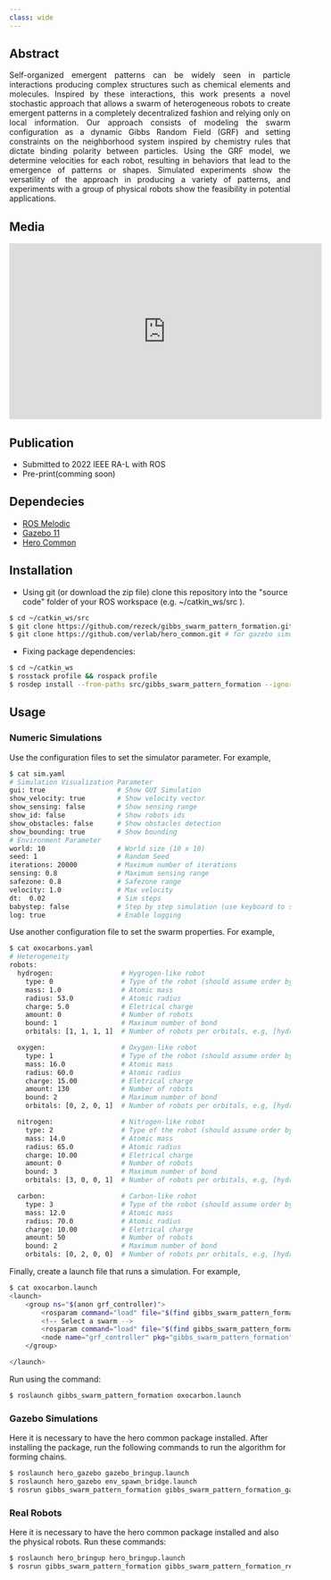 ```yaml
---
class: wide
---
```


<!-- # Chemistry-Inspired Pattern Formation with Robotic Swarms -->
<!-- Dynamic Gibbs random field applied to swarm morphogenesis abstracting chemical binding mechanism. -->

## Abstract
<p align="justify">Self-organized emergent patterns can be widely seen in particle interactions producing complex structures such as chemical elements and molecules. Inspired by these interactions, this work presents a novel stochastic approach that allows a swarm of heterogeneous robots to create emergent patterns in a completely decentralized fashion and relying only on local information. Our approach consists of modeling the swarm configuration as a dynamic Gibbs Random Field (GRF) and setting constraints on the neighborhood system inspired by chemistry rules that dictate binding polarity between particles. Using the GRF model, we determine velocities for each robot, resulting in behaviors that lead to the emergence of patterns or shapes. Simulated experiments show the versatility of the approach in producing a variety of patterns, and experiments with a group of physical robots show the feasibility in potential applications.</p>

## Media

<div class="video-container">
<iframe width="560" height="315" src="https://www.youtube.com/embed/y7ls4djT3W4" title="YouTube video player" frameborder="0" allow="accelerometer; autoplay; clipboard-write; encrypted-media; gyroscope; picture-in-picture" allowfullscreen></iframe>
  </div>

## Publication
- Submitted to 2022 IEEE RA-L with ROS
- Pre-print(comming soon)

## Dependecies

- [ROS Melodic](http://wiki.ros.org/melodic/Installation)
- [Gazebo 11](http://gazebosim.org/download)
- [Hero Common](https://github.com/verlab/hero_common)

## Installation

-   Using git (or download the zip file) clone this repository into the "source code" folder of your ROS workspace (e.g. ~/catkin_ws/src ).

```sh
$ cd ~/catkin_ws/src
$ git clone https://github.com/rezeck/gibbs_swarm_pattern_formation.git
$ git clone https://github.com/verlab/hero_common.git # for gazebo simulations and real robots
```

-   Fixing package dependencies:

```sh
$ cd ~/catkin_ws
$ rosstack profile && rospack profile
$ rosdep install --from-paths src/gibbs_swarm_pattern_formation --ignore-src -r -y
```

## Usage
### Numeric Simulations
Use the configuration files to set the simulator parameter. For example,
```sh
$ cat sim.yaml
# Simulation Visualization Parameter
gui: true                  # Show GUI Simulation
show_velocity: true        # Show velocity vector
show_sensing: false        # Show sensing range
show_id: false             # Show robots ids
show_obstacles: false      # Show obstacles detection
show_bounding: true        # Show bounding
# Environment Parameter
world: 10                  # World size (10 x 10)
seed: 1                    # Random Seed
iterations: 20000          # Maximum number of iterations
sensing: 0.8               # Maximum sensing range
safezone: 0.8              # Safezone range
velocity: 1.0              # Max velocity
dt:  0.02                  # Sim steps
babystep: false            # Step by step simulation (use keyboard to step the simulation)
log: true                  # Enable logging
```

Use another configuration file to set the swarm properties. For example,
```sh
$ cat oxocarbons.yaml
# Heterogeneity
robots:
  hydrogen:                 # Hygrogen-like robot
    type: 0                 # Type of the robot (should assume order by charge)
    mass: 1.0               # Atomic mass
    radius: 53.0            # Atomic radius
    charge: 5.0             # Eletrical charge
    amount: 0               # Number of robots
    bound: 1                # Maximum number of bond
    orbitals: [1, 1, 1, 1]  # Number of robots per orbitals, e.g, [hydrogen, oxygen, nitrogen, carbon] *order by type

  oxygen:                   # Oxygen-like robot
    type: 1                 # Type of the robot (should assume order by charge)
    mass: 16.0              # Atomic mass
    radius: 60.0            # Atomic radius
    charge: 15.00           # Eletrical charge
    amount: 130             # Number of robots
    bound: 2                # Maximum number of bond
    orbitals: [0, 2, 0, 1]  # Number of robots per orbitals, e.g, [hydrogen, oxygen, nitrogen, carbon] *order by type

  nitrogen:                 # Nitrogen-like robot
    type: 2                 # Type of the robot (should assume order by charge)
    mass: 14.0              # Atomic mass
    radius: 65.0            # Atomic radius
    charge: 10.00           # Eletrical charge
    amount: 0               # Number of robots
    bound: 3                # Maximum number of bond
    orbitals: [3, 0, 0, 1]  # Number of robots per orbitals, e.g, [hydrogen, oxygen, nitrogen, carbon] *order by type

  carbon:                   # Carbon-like robot
    type: 3                 # Type of the robot (should assume order by charge)
    mass: 12.0              # Atomic mass
    radius: 70.0            # Atomic radius
    charge: 10.00           # Eletrical charge
    amount: 50              # Number of robots
    bound: 2                # Maximum number of bond
    orbitals: [0, 2, 0, 0]  # Number of robots per orbitals, e.g, [hydrogen, oxygen, nitrogen, carbon] *order by type
```

Finally, create a launch file that runs a simulation. For example,
```sh
$ cat oxocarbon.launch
<launch>
    <group ns="$(anon grf_controller)">
        <rosparam command="load" file="$(find gibbs_swarm_pattern_formation)/config/sim.yaml" />
        <!-- Select a swarm -->
        <rosparam command="load" file="$(find gibbs_swarm_pattern_formation)/config/oxocarbon.yaml" />
        <node name="grf_controller" pkg="gibbs_swarm_pattern_formation" type="gibbs_swarm_pattern_formation_node" output="screen" required="true"></node>
    </group>

</launch>   
```

Run using the command:
```sh
$ roslaunch gibbs_swarm_pattern_formation oxocarbon.launch
```

### Gazebo Simulations
Here it is necessary to have the hero common package installed. 
After installing the package, run the following commands to run the algorithm for forming chains.
```sh
$ roslaunch hero_gazebo gazebo_bringup.launch
$ roslaunch hero_gazebo env_spawn_bridge.launch
$ rosrun gibbs_swarm_pattern_formation gibbs_swarm_pattern_formation_gazebo
```

### Real Robots
Here it is necessary to have the hero common package installed and also the physical robots. 
Run these commands:
```sh
$ roslaunch hero_bringup hero_bringup.launch
$ rosrun gibbs_swarm_pattern_formation gibbs_swarm_pattern_formation_real
```
